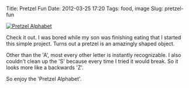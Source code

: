 Title: Pretzel Fun
Date: 2012-03-25 17:20
Tags: food, image
Slug: pretzel-fun

[![Pretzel Alphabet](https://lh6.googleusercontent.com/-UIPGalyYMl0/T2-dn3T_vbI/AAAAAAAAJqM/0W3DC_YCjuk/s640/SANY0412.JPG "Pretzel Alphabet")](https://lh6.googleusercontent.com/-UIPGalyYMl0/T2-dn3T_vbI/AAAAAAAAJqM/0W3DC_YCjuk/s0/SANY0412.JPG)

Check it out. I was bored while my son was finishing eating that I started this simple project. Turns out a pretzel is an amazingly shaped object.

Other than the 'A', most every other letter is instantly recognizable. I also couldn't clean up the 'S' because every time I tried it would break. So it looks more like a backwards 'Z'.

So enjoy the 'Pretzel Alphabet'.